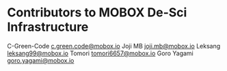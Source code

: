 # Contributors to MOBOX De-Sci Infrastructure

C-Green-Code <c.green.code@mobox.io>
Joji  MB <joji.mb@mobox.io>
Leksang <leksang99@mobox.io>
Tomori <tomori6657@mobox.io>
Goro Yagami <goro.yagami@mobox.io>